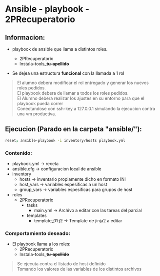# Ansible - playbook - 2PRecuperatorio

## Informacion:
- playbook de ansible que llama a distintos roles.
	- 2PRecuperatorio
	- Instala-tools_~~**tu-apellido**~~
	
- Se dejea una estructura **funcional** con la llamada a 1 rol

> El alumno debera modificar el rol entregado y generar los nuevos roles pedidos. </br>
> El playbook debera de llamar a todos los roles pedidos.</br>
> El Alumno debera realizar los ajustes en su entorno para que el playbook pueda correr</br>
> Conectandose con ssh-key a 127.0.0.1 simulando la ejecucion contra una vm productiva.</br>


## Ejecucion (Parado en la carpeta "ansible/"):
```sh
reset; ansible-playbook -i inventory/hosts playbook.yml
```

### Contenido:
- playbook.yml  -> receta 
- ansible.cfg -> configuracion local de ansible
- inventory
	- hosts -> inventario propiamente dicho en formato INI
	- host_vars  -> variables espesificas a un host
	- group_vars -> variables espesificas para grupos de host
- roles
	- 2PRecuperatorio
		- tasks
			- main.yml  -> Archivo a editar con las tareas del parcial
		- templates
			- ~~template_01.j2~~  -> Template de jinja2 a editar
	

### Comportamiento deseado:
- El playbook llama a los roles: 
	- 2PRecuperatorio
	- Instala-tools_~~**tu-apellido**~~
> Se ejecuta contra el listado de host definido </br>
> Tomando los valores de las variables de los distintos archivos </br>
 